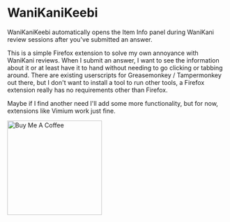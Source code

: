 # WaniKaniKeebi

WaniKaniKeebi automatically opens the Item Info panel during WaniKani review
sessions after you've submitted an answer.

This is a simple Firefox extension to solve my own annoyance with WaniKani
reviews. When I submit an answer, I want to see the information about it or at
least have it to hand without needing to go clicking or tabbing around. There
are existing userscripts for Greasemonkey / Tampermonkey out there, but I don't
want to install a tool to run other tools, a Firefox extension really has no
requirements other than Firefox.

Maybe if I find another need I'll add some more functionality, but for now,
extensions like Vimium work just fine.

<a href="https://www.buymeacoffee.com/narwic" target="_blank">
<img src="https://cdn.buymeacoffee.com/buttons/v2/default-yellow.png" alt="Buy Me A Coffee" width="217" />
</a>
